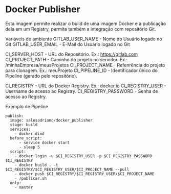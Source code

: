 # Docker Publisher

Esta imagem permite realizar o build de uma imagem Docker e a publicação dela em um Registry, permite também a integração com repositório Git.

Variáveis de ambiente
GITLAB_USER_NAME - Nome do Usuário logado no Git
GITLAB_USER_EMAIL - E-Mail do Usuário logado no Git

CI_SERVER_HOST - URL do Repositório. Ex.: https://gitlab.com
CI_PROJECT_PATH - Caminho do projeto no servidor. Ex.: /minhaEmpresa/meusProjetos
CI_PROJECT_NAME - Refenrência do projeto para clonagem. Ex.: meuProjeto
CI_PIPELINE_ID - Identificador único do Pipeline (gerado pelo repositório).

CI_REGISTRY - URL do Docker Registry. Ex.: docker.io
CI_REGISTRY_USER - Username de acesso ao Registry.
CI_REGISTRY_PASSWORD  - Senha de acesso ao Registry.

Exemplo de Pipeline
```
publish:
  image: salesadriano/docker_publisher
  stage: build
  services:
    - docker:dind
  before_script: 
      - service docker start
      - sleep 5
  script:
    - docker login -u $CI_REGISTRY_USER -p $CI_REGISTRY_PASSWORD $CI_REGISTRY
    - docker build . -t $CI_REGISTRY/$CI_REGISTRY_USER/$CI_PROJECT_NAME --pull
    - docker push $CI_REGISTRY/$CI_REGISTRY_USER/$CI_PROJECT_NAME
    - /publicar.sh
  only:
    - master
```
